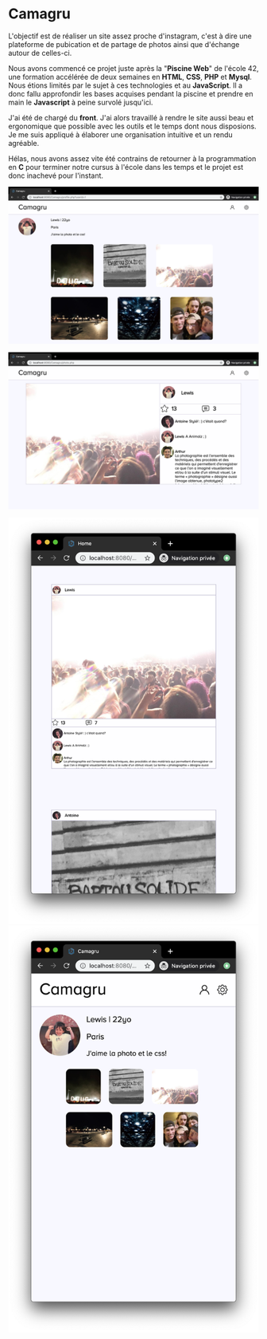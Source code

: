 # Camagru

L'objectif est de réaliser un site assez proche d'instagram, c'est à dire une plateforme de pubication et de partage de photos ainsi que d'échange autour de celles-ci.

Nous avons commencé ce projet juste après la "**Piscine Web**" de l'école 42, une formation accélérée de deux semaines en **HTML**, **CSS**, **PHP** et **Mysql**. Nous étions limités par le sujet à ces technologies et au **JavaScript**. Il a donc fallu approfondir les bases acquises pendant la piscine et prendre en main le **Javascript** à peine survolé jusqu'ici.

J'ai été de chargé du **front**. J'ai alors travaillé à rendre le site aussi beau et ergonomique que possible avec les outils et le temps dont nous disposions. Je me suis appliqué à élaborer une organisation intuitive et un rendu agréable.

Hélas, nous avons assez vite été contrains de retourner à la programmation en **C** pour terminer notre cursus à l'école dans les temps et le projet est donc inachevé pour l'instant.


![](pics/pic1.png)  

![](pics/Pic2.png)  

![](pics/pic4.png)
![](pics/pic5.png) 
